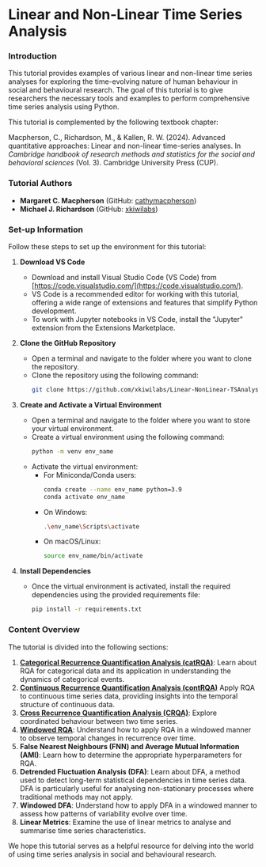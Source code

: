 # Linear and Non-Linear Time Series Analysis

### Introduction

This tutorial provides examples of various linear and non-linear time series analyses for exploring the time-evolving nature of human behaviour in social and behavioural research. The goal of this tutorial is to give researchers the necessary tools and examples to perform comprehensive time series analysis using Python.

This tutorial is complemented by the following textbook chapter:

Macpherson, C., Richardson, M., & Kallen, R. W. (2024). Advanced quantitative approaches: Linear and non-linear time-series analyses. In *Cambridge handbook of research methods and statistics for the social and behavioral sciences* (Vol. 3). Cambridge University Press (CUP).

### Tutorial Authors

- **Margaret C. Macpherson** (GitHub: [cathymacpherson](https://github.com/cathymacpherson))
- **Michael J. Richardson** (GitHub: [xkiwilabs](https://github.com/xkiwilabs))

### Set-up Information

Follow these steps to set up the environment for this tutorial:

1. **Download VS Code**

   - Download and install Visual Studio Code (VS Code) from [https://code.visualstudio.com/](https://code.visualstudio.com/).
   - VS Code is a recommended editor for working with this tutorial, offering a wide range of extensions and features that simplify Python development.
   - To work with Jupyter notebooks in VS Code, install the "Jupyter" extension from the Extensions Marketplace.

2. **Clone the GitHub Repository**

   - Open a terminal and navigate to the folder where you want to clone the repository.
   - Clone the repository using the following command:
     ```sh
     git clone https://github.com/xkiwilabs/Linear-NonLinear-TSAnalysis.git
     ```

3. **Create and Activate a Virtual Environment**

   - Open a terminal and navigate to the folder where you want to store your virtual environment.
   - Create a virtual environment using the following command:
     ```sh
     python -m venv env_name
     ```
   - Activate the virtual environment:
     - For Miniconda/Conda users:
       ```sh
       conda create --name env_name python=3.9
       conda activate env_name
       ```
     - On Windows:
       ```sh
       .\env_name\Scripts\activate
       ```
     - On macOS/Linux:
       ```sh
       source env_name/bin/activate
       ```

4. **Install Dependencies**

   - Once the virtual environment is activated, install the required dependencies using the provided requirements file:
     ```sh
     pip install -r requirements.txt
     ```

### Content Overview

The tutorial is divided into the following sections:

1. [**Categorical Recurrence Quantification Analysis (catRQA)**](rqaCategorical.ipynb): Learn about RQA for categorical data and its application in understanding the dynamics of categorical events.
2. [**Continuous Recurrence Quantification Analysis (contRQA)**](rqaContinuous.ipynb) Apply RQA to continuous time series data, providing insights into the temporal structure of continuous data.
3. [**Cross Recurrence Quantification Analysis (CRQA)**](crqaContinuous.ipynb): Explore coordinated behaviour between two time series.
4. [**Windowed RQA**](rqaWindowed.ipynb): Understand how to apply RQA in a windowed manner to observe temporal changes in recurrence over time.
5. **False Nearest Neighbours (FNN) and Average Mutual Information (AMI)**: Learn how to determine the appropriate hyperparameters for RQA.
6. **Detrended Fluctuation Analysis (DFA)**: Learn about DFA, a method used to detect long-term statistical dependencies in time series data. DFA is particularly useful for analysing non-stationary processes where traditional methods may not apply.
7. **Windowed DFA**: Understand how to apply DFA in a windowed manner to assess how patterns of variability evolve over time.
8. **Linear Metrics**: Examine the use of linear metrics to analyse and summarise time series characteristics.

We hope this tutorial serves as a helpful resource for delving into the world of using time series analysis in social and behavioural research. 
